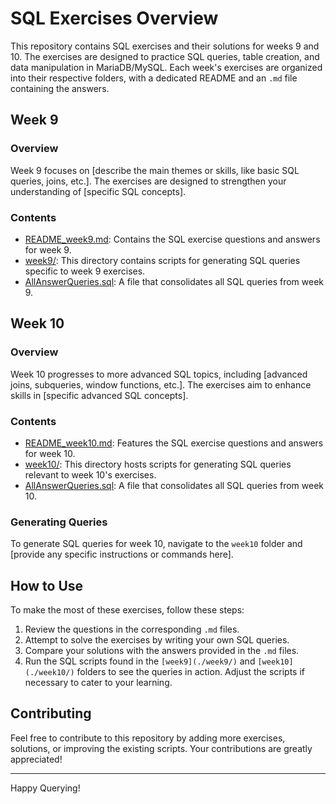 # SQL Exercises Overview

This repository contains SQL exercises and their solutions for weeks 9 and 10. The exercises are designed to practice SQL queries, table creation, and data manipulation in MariaDB/MySQL. Each week's exercises are organized into their respective folders, with a dedicated README and an `.md` file containing the answers.

## Week 9

### Overview

Week 9 focuses on [describe the main themes or skills, like basic SQL queries, joins, etc.]. The exercises are designed to strengthen your understanding of [specific SQL concepts].

### Contents

- [README_week9.md](./README_week9.md): Contains the SQL exercise questions and answers for week 9.
- [week9/](./Week9/): This directory contains scripts for generating SQL queries specific to week 9 exercises.
- [AllAnswerQueries.sql](./Week9/AllAnswerQueries.sql): A file that consolidates all SQL queries from week 9.

## Week 10

### Overview

Week 10 progresses to more advanced SQL topics, including [advanced joins, subqueries, window functions, etc.]. The exercises aim to enhance skills in [specific advanced SQL concepts].

### Contents

- [README_week10.md](./README_week10.md): Features the SQL exercise questions and answers for week 10.
- [week10/](./Week10/): This directory hosts scripts for generating SQL queries relevant to week 10's exercises.
- [AllAnswerQueries.sql](./Week10/AllAnswerQueries.sql): A file that consolidates all SQL queries from week 10.


### Generating Queries

To generate SQL queries for week 10, navigate to the `week10` folder and [provide any specific instructions or commands here].

## How to Use

To make the most of these exercises, follow these steps:
1. Review the questions in the corresponding `.md` files.
2. Attempt to solve the exercises by writing your own SQL queries.
3. Compare your solutions with the answers provided in the `.md` files.
4. Run the SQL scripts found in the `[week9](./week9/)` and `[week10](./week10/)` folders to see the queries in action. Adjust the scripts if necessary to cater to your learning.

## Contributing

Feel free to contribute to this repository by adding more exercises, solutions, or improving the existing scripts. Your contributions are greatly appreciated!

---

Happy Querying!
